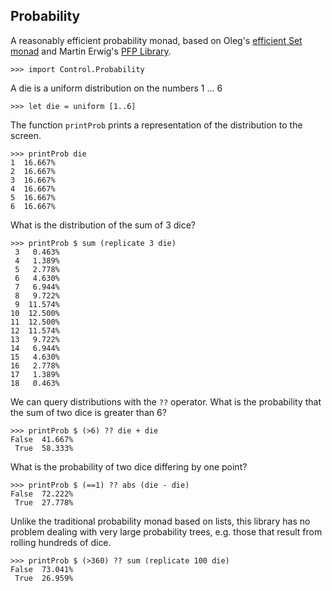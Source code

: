 ## Probability

 A reasonably efficient probability monad, based on Oleg's [efficient Set monad](http://www.haskell.org/pipermail/haskell-cafe/2013-April/107607.html) and Martin Erwig's [PFP Library](http://web.engr.oregonstate.edu/~erwig/pfp/).

    >>> import Control.Probability

A die is a uniform distribution on the numbers 1 ... 6

    >>> let die = uniform [1..6]

The function `printProb` prints a representation of the distribution to the screen.

    >>> printProb die
    1  16.667%
    2  16.667%
    3  16.667%
    4  16.667%
    5  16.667%
    6  16.667%

What is the distribution of the sum of 3 dice?

    >>> printProb $ sum (replicate 3 die)
     3   0.463%
     4   1.389%
     5   2.778%
     6   4.630%
     7   6.944%
     8   9.722%
     9  11.574%
    10  12.500%
    11  12.500%
    12  11.574%
    13   9.722%
    14   6.944%
    15   4.630%
    16   2.778%
    17   1.389%
    18   0.463%

We can query distributions with the `??` operator. What is the probability that the sum of two dice is greater than 6?

    >>> printProb $ (>6) ?? die + die
    False  41.667%
     True  58.333%

What is the probability of two dice differing by one point?

    >>> printProb $ (==1) ?? abs (die - die)
    False  72.222%
     True  27.778%

Unlike the traditional probability monad based on lists, this library has no problem dealing with very large probability trees, e.g. those that result from rolling hundreds of dice.

    >>> printProb $ (>360) ?? sum (replicate 100 die)
    False  73.041%
     True  26.959%
